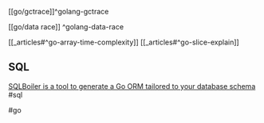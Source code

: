 [[go/gctrace]]^golang-gctrace

[[go/data race]] ^golang-data-race

[[_articles#^go-array-time-complexity]]
[[_articles#^go-slice-explain]]

## SQL
[SQLBoiler is a tool to generate a Go ORM tailored to your database schema](https://github.com/volatiletech/sqlboiler) #sql 







#go